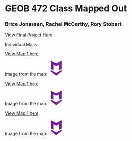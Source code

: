 # GEOB 472 Class Mapped Out
### Brice Jonassen, Rachel McCarthy, Rory Stobart

[View Final Project Here](https://bricewj.github.io/472FinalProject/index.html)

Individual Maps

[View Map 1 here](https://bricewj.github.io/472FinalProject/index.html)

Image from the map:
![alt text](https://github.com/adam-p/markdown-here/raw/master/src/common/images/icon48.png "Logo Title Text 1")

[View Map 1 here](https://bricewj.github.io/472FinalProject/index.html)

Image from the map:
![alt text](https://github.com/adam-p/markdown-here/raw/master/src/common/images/icon48.png "Logo Title Text 1")

[View Map 1 here](https://bricewj.github.io/472FinalProject/index.html)

Image from the map:
![alt text](https://github.com/adam-p/markdown-here/raw/master/src/common/images/icon48.png "Logo Title Text 1")


